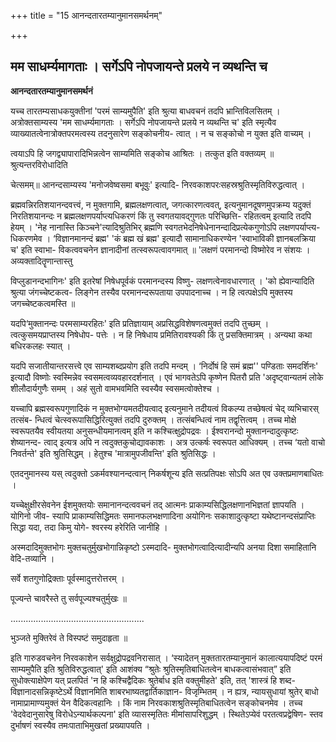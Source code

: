 +++
title = "15 आनन्दतारतम्यानुमानसमर्थनम्"

+++


## मम साधर्म्यमागताः । सर्गेऽपि नोपजायन्ते प्रलये न व्यथन्ति च

**आनन्दतारतम्यानुमानसमर्थनं**

यच्च तारतम्यसाधकयुक्तीनां 'परमं साम्यमुपैति' इति श्रुत्या बाधवचनं तदपि भ्रान्तिविलसितम् । अत्रोक्तसाम्यस्य 'मम साधर्म्यमागताः । सर्गेऽपि नोपजायन्ते प्रलये न व्यथन्ति च' इति स्मृत्यैव व्याख्यातत्वेनात्रोक्तपरमत्वस्य तदनुसारेण सङ्कोचनीय- त्वात् । न च सङ्कोचो न युक्त इति वाच्यम् ।

त्वयाऽपि हि जगद्व्यापारादिभिन्नत्वेन साम्यमिति सङ्कोच आश्रितः । तत्कुत इति वक्तव्यम् ॥ श्रुत्यन्तरविरोधादिति

चेत्समम्॥ आनन्दसाम्यस्य 'मनोजवेष्वसमा बभूवुः' इत्यादि- निरवकाशपरःसहस्रश्रुतिस्मृतिविरुद्धत्वात् ।

ब्रह्मवन्निरतिशयानन्दवत्त्वं, न मुक्तगामि, ब्रह्मलक्षणत्वात्, जगत्कारणत्ववत्, इत्यनुमानदूषणमुपक्रम्य यदुक्तं निरतिशयानन्दः न ब्रह्मलक्षणपर्याप्त्यधिकरणं किं तु स्वगतयावद्गुणतः परिच्छित्ति- रहितत्वम् इत्यादि तदपि हेयम् । 'नेह नानास्ति किञ्चने'त्यादिश्रुतिभिर् ब्रह्मणि स्वगतभेदनिषेधेनानन्दादिप्रत्येकगुणोऽपि लक्षणपर्याप्त्य- धिकरणमेव । ‘विज्ञानमानन्दं ब्रह्म' 'कं ब्रह्म खं ब्रह्म' इत्यादौ सामानाधिकरण्येन 'स्वाभाविकी ज्ञानबलक्रिया च' इति स्वाभा- विकत्ववचनेन ज्ञानादीनां तत्स्वरूपत्वावगमात् ॥ 'लक्षणं परमानन्दो विष्मोरेव न संशयः । अव्यक्तादितॄणान्तास्तु

विप्लुडानन्दभागिनः' इति इतरेषां निषेधपूर्वकं परमानन्दस्य विष्णु- लक्षणत्वेनावधारणात् । 'को ह्येवान्यादिति श्रुत्या जंगच्चेष्टकत्व- लिङ्गेन तस्यैव परमानन्दरूपताया उपपादनाच्च । न हि त्वत्पक्षेऽपि मुक्तस्य जगच्चेष्टकत्वमस्ति ॥

यदपि‘मुक्तानन्दः परमसाम्यरहितः' इति प्रतिज्ञायाम् अप्रसिद्धविशेषणत्वमुक्तं तदपि तुच्छम् । त्वत्कुसमयप्राप्तस्य निषेधोप- पत्तेः । न हि निषेधाय प्रमितिरावश्यकी किं तु प्रसक्तिमात्रम् । अन्यथा कथा बधिरकलहः स्यात् ।

यदपि सजातीयान्तरसत्त्वे एव साम्यशब्दप्रयोग इति तदपि मन्दम् । ‘निर्दोषं हि समं ब्रह्म'' पण्डिताः समदर्शिनः' इत्यादौ विष्णोः स्वस्मिन्नेव स्वसमत्वव्यवहारदर्शनात् । एवं भागवतेऽपि कृष्णेन पितरौ प्रति 'अदृष्ट्वान्यतमं लोके शीलौदार्यगुणैः समम् । अहं सुतो वामभवमिति स्वस्यैव स्वसमत्वोक्तेश्च ।

यच्चापि ब्रह्मस्वरूपगुणादिकं न मुक्तभोग्यमतदीयत्वाद् इत्यनुमाने तदीयत्वं विकल्प्य तच्छेषत्वं चेद् व्यभिचारस् तत्संब- न्धित्वं चेत्स्वरूपासिद्धिरित्युक्तं तदपि दुरुक्तम् । तत्संबन्धित्वं नाम तद्वृत्तित्वम् । तच्च मोक्षे स्वरूपतयैव स्वीयतया अनुसन्धीयमानत्वम् इति न कश्चित्क्षुद्रोपद्रवः । ईश्वरानन्दो मुक्तानन्दादुत्कृष्टः शेष्यानन्द- त्वाद् इत्यत्र अपि न त्वदुक्तकुचोद्यावकाशः । अत्र उत्कर्षः स्वरूपत आधिक्यम् । तच्च ‘यतो वाचो निवर्तन्ते' इति श्रुतिसिद्धम् । हेतुश्च 'मात्रामुपजीवन्ति' इति श्रुतिसिद्धः ।

एतदनुमानस्य यस् त्वदुक्तो ऽकर्मवश्यानन्दत्वान् निकर्षशून्य इति सत्प्रतिपक्षः सोऽपि अत एव उक्तप्रमाणबाधितः ।

यच्चेक्षुक्षीरसेवनेन ईशमुक्तयोः समानानन्दत्ववचनं तद् आत्मनः प्राकाम्यसिद्धिलक्षणानभिज्ञतां ज्ञापयति । योगिनो जीव- स्यापि प्राकाम्यसिद्धिमतः समानफलभक्षणादिना अयोगिनः सकाशादुत्कृष्टा यथेष्टानन्दसंप्राप्तिः सिद्धा यदा, तदा किमु योगे- श्वरस्य हरेरिति जानीहि ।

अस्मदादिमुक्तभोगः मुक्तचतुर्मुखभोगान्निकृष्टो ऽस्मदादि- मुक्तभोगत्वादित्यादीन्यपि अनया दिशा समाहितानि वेदि-तव्यानि ।

सर्वे शतगुणोद्रिक्ताः पूर्वस्मादुत्तरोत्तरम् ।

पूज्यन्ते चावरैस्ते तु सर्वपूज्यश्चतुर्मुखः ॥

.....................................................

भुञ्जते मुक्तिरेवं ते विस्पष्टं समुदाहृता ॥

इति गारुडवचनेन निरवकाशेन सर्वक्षुद्रोपद्रवनिरासात् । ‘स्यादेतन् मुक्ततारतम्यानुमानं कालात्ययापदिष्टं परमं साम्यमुपैति इति श्रुतिविरुद्धत्वात्' इति आशंक्य “श्रुतेः श्रुतिस्मृतिबाधितत्वेन बाधकत्वासंभवात्” इति सुधोक्त्याक्षेपेण यत् प्रलपितं 'न हि कश्चिद्वैदिकः श्रुतेर्बाध इति वक्तुमीहते' इति, तत् 'शास्त्रं हि शब्द- विज्ञानादसन्निकृष्टेऽर्थे विज्ञानमिति शाबरभाष्यतद्वार्तिकाज्ञान- विजृम्भितम् । न ह्यत्र, न्यायसुधायां श्रुतेर् बाधो नामाप्रामाण्यमुक्तं येन वैदिकत्वहानिः । किं नाम निरवकाशश्रुतिस्मृतिबाधितत्वेन सङ्कोचनमेव । तच्च 'वेदवेदानुसारेषु विरोधेऽन्यार्थकल्पना' इति व्यासस्मृतितः मीमांसापरिशुद्धम् । स्थितेऽप्येवं परतत्वप्रद्वेषिण- स्तव दुर्भाषणं स्वस्यैव तमःपाताभिमुखतां प्रख्यापयति ।

